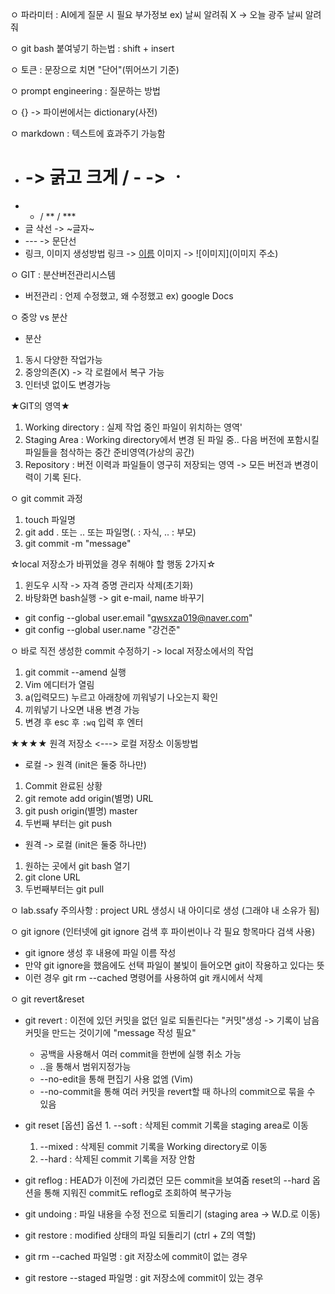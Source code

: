 ㅇ 파라미터 : AI에게 질문 시 필요 부가정보
  ex) 날씨 알려줘 X -> 오늘 광주 날씨 알려줘

ㅇ git bash 붙여넣기 하는법 : shift + insert

ㅇ 토큰 : 문장으로 치면 "단어"(뛰어쓰기 기준)

ㅇ prompt engineering : 질문하는 방법

ㅇ {} -> 파이썬에서는 dictionary(사전)

ㅇ markdown : 텍스트에 효과주기 가능함
- # -> 굵고 크게 / - -> ㆍ
- * / ** / ***
- 글 삭선 -> ~글자~
- --- -> 문단선
- 링크, 이미지 생성방법
링크 -> [이름](주소URL)
이미지 -> ![이미지](이미지 주소)

ㅇ GIT : 분산버전관리시스템
- 버전관리 : 언제 수정했고, 왜 수정했고 ex) google Docs

ㅇ 중앙 vs 분산
- 분산
1. 동시 다양한 작업가능
2. 중앙의존(X) -> 각 로컬에서 복구 가능
3. 인터넷 없이도 변경가능

★GIT의 영역★
1. Working directory : 실제 작업 중인 파일이 위치하는 영역'
2. Staging Area : Working directory에서 변경 된 파일 중.. 다음 버전에 포함시킬 파일들을 첨삭하는 중간 준비영역(가상의 공간)
3. Repository : 버전 이력과 파일들이 영구히 저장되는 영역 -> 모든 버전과 변경이력이 기록 된다.

ㅇ git commit 과정
1. touch 파일명
2. git add . 또는 .. 또는 파일명(. : 자식, .. : 부모)
3. git commit -m "message"

☆local 저장소가 바뀌었을 경우 취해야 할 행동 2가지☆
1. 윈도우 시작 -> 자격 증명 관리자 삭제(초기화)
2. 바탕화면 bash실행 -> git e-mail, name 바꾸기
- git config --global user.email "qwsxza019@naver.com"
- git config --global user.name "강건준"

ㅇ 바로 직전 생성한 commit 수정하기 -> local 저장소에서의 작업
1. git commit --amend 실행
2. Vim 에디터가 열림
3. a(입력모드) 누르고 아래창에 끼워넣기 나오는지 확인
4. 끼워넣기 나오면 내용 변경 가능
5. 변경 후 esc 후 `:wq` 입력 후 엔터

★★★★ 원격 저장소 <---> 로컬 저장소 이동방법

- 로컬 -> 원격 (init은 둘중 하나만)
1. Commit 완료된 상황
2. git remote add origin(별명) URL
3. git push origin(별명) master
4. 두번째 부터는 git push

- 원격 -> 로컬 (init은 둘중 하나만)
1. 원하는 곳에서 git bash 열기
2. git clone URL
3. 두번째부터는 git pull

ㅇ lab.ssafy 주의사항 : project URL 생성시 내 아이디로 생성 (그래야 내 소유가 됨)

ㅇ git ignore (인터넷에 git ignore 검색 후 파이썬이나 각 필요 항목마다 검색 사용)
- git ignore 생성 후 내용에 파일 이름 작성
- 만약 git ignore을 했음에도 선택 파일이 불빛이 들어오면 git이 작용하고 있다는 뜻
- 이런 경우 git rm --cached 명령어를 사용하여 git 캐시에서 삭제

ㅇ git revert&reset

- git revert <commit id>
  : 이전에 있던 커밋을 없던 일로 되돌린다는 "커밋"생성 -> 기록이 남음
    커밋을 만드는 것이기에 "message 작성 필요"
    - 공백을 사용해서 여러 commit을 한번에 실행 취소 가능
    - ..을 통해서 범위지정가능
    - --no-edit을 통해 편집기 사용 없엠 (Vim)
    - --no-commit을 통해 여러 커밋을 revert할 때 하나의 commit으로 묶을 수 있음


- git reset [옵션]
옵션 1. --soft : 삭제된 commit 기록을 staging area로 이동
    1. --mixed : 삭제된 commit 기록을 Working directory로 이동
    2. --hard : 삭제된 commit 기록을 저장 안함

- git reflog : HEAD가 이전에 가리켰던 모든 commit을 보여줌
              reset의 --hard 옵션을 통해 지워진 commit도 reflog로 조회하여 복구가능

- git undoing : 파일 내용을 수정 전으로 되돌리기
                (staging area -> W.D.로 이동)

- git restore : modified 상태의 파일 되돌리기
                (ctrl + Z의 역할)

- git rm --cached 파일명 : git 저장소에 commit이 없는 경우

- git restore --staged 파일명 : git 저장소에 commit이 있는 경우